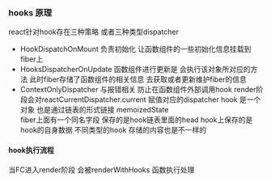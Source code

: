 ### hooks 原理
react针对hook存在三种策略 或者三种类型dispatcher
+ HookDispatchOnMount 负责初始化 让函数组件的一些初始化信息挂载到fiber上
+ HooksDispatcherOnUpdate 函数组件进行更新是 会执行该对象所对应的方法 此时fiber存储了函数组件的相关信息 去获取或者更新维护fiber的信息
+ ContextOnlyDispatcher 与报错相关 防止在函数组件外部调用hook 
render阶段会对reactCurrentDispatcher.current 赋值对应的dispatcher
hook 是一个对象  也是通过链表的形式链接
memoizedState  
fiber上面有一个同名字段 保存的是hook链表里面的head
hook上保存的是hook的自身数据 不同类型的hook 存储的内容也是不一样的
####  hook执行流程
当FC进入render阶段 会被renderWithHooks 函数执行处理
